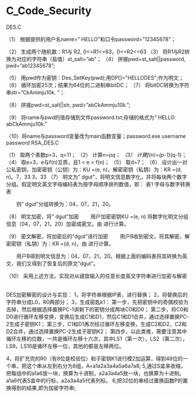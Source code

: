 # C_Code_Security
DES.C

（1）	根据提供的用户名name=” HELLO”和口令password=”12345678”；

（2）	生成两个随机数：R1与 R2,  0<=R1<=63，0<=R2<=63
（3）	将R1与R2转换为对应的字符串（盐值）st_salt=”ab”；
（4）	拼接pwd=st_salt||password, pwd=”ab12345678”;

（5）	用pwd作为密钥：Des_SetKey(pwd);用DP[]="HELLODES";作为明文；
（6）	循环加密25次；结果为64位的二进制串bitDC；
（7）	将bitDC转换为字符串str=”CkAmmju10k. ”；

（8）	拼接pwd=st_salt||str, pwd=”abCkAmmju10k.”;

（9）	将name与pwd的值存储到文件password.txt;存储的格式为” HELLO: abCkAmmju10k.”

（10）将name与password变量改为main函数变量；password.exe username password
RSA_DES.C

（1）	取两个素数p=3，q=11；
（2）	计算n=p*q；
（3）	计算f(n)=(p-1)*(q-1)；
（4）	取e=3，e与f(n)互质，且1 < e < f(n)；
（5）	取d=7；
（6）	设计出一对公私密钥，加密密钥（公钥）为：KU =(e, n)，解密密钥（私钥）为：KR =(d, n)。7，33							3，33
（7）	明文为” dgut”，将明文信息数字化，并将每块两个数字分组。假定明文英文字母编码表为按字母顺序排列数值，即：
                              表1 字母与数字转换表
 
　　则” dgut”分组转换为：04，07，21，20。

（8）	明文加密，将” dgut”加密
　　用户加密密钥KU =(e, n) 将数字化明文分组信息（04，07，21，20）加密成密文。由 进行计算。

（9）	密文解密，将加密后的”dgut”进行加密
　　用户B收到密文，将其解密，解密密钥（私钥）为：KR =(d, n)，由 进行计算。

　　用户B得到明文信息为：04，07，21，20。根据上面的编码表将其转换为英文，我们又得到了恢复后的原文“dgut”。 

（10）	采用上述方法，实现对从键盘输入的任意长度英文字符串进行加密与解密   


DES加密解密的设计与实现：
  1，将字符串根据IP表，进行替换；
  2，将替换后的字符串分成L0，R0两部分；
  3，生成密匙k1：
      第一步，先把密钥中的奇偶校验为去掉，然后根据选择置换PC-1讲剩下的密钥分成两块C0和D0；
      第二步，将C0和D0进行循环左移变换，变换后生成C1和D1，然后C1和D1合并，通过选择置换PC-2生成子密钥K1；
      第三步，C1和D1再次经过循环左移变换，生成C2和D2，C2和D2合并，通过选择置换PC-2生成子密钥K2；
      第四步，以此类推，需要注意其中循环左移的位数，一共是循环左移十六次，其中LS1（第一次），LS2（第二次），LS9，LS16是循环左移一位，其他的都是左移两位。
      
  4，将扩充完的R0（有8位是校验位）和子密钥K1进行模2加运算，得到48位的一个串，把这个串从左到右分为8组，A=a1a2a3a4a5a6a7a8;
  5,通过S盒来收缩，把每组中的a1a6放一块，换算为十进制，a2a3a4a5放一块，也换算为十进制。a1a6代表S盒中的行标，a2a3a4a5代表列标。
  6,把32位的串经过置换函数P的置换得到的结果,即为加密字符串;

